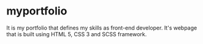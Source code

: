 # myportfolio
It is my portfolio that defines my skills as front-end developer.
It's webpage that is built using HTML 5, CSS 3 and SCSS framework.
